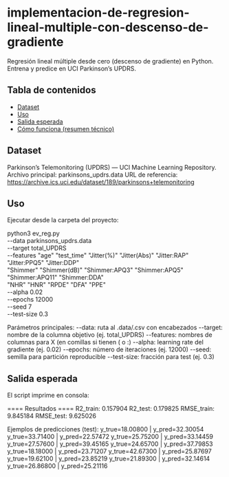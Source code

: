 # implementacion-de-regresion-lineal-multiple-con-descenso-de-gradiente
Regresión lineal múltiple desde cero (descenso de gradiente) en Python. Entrena y predice en UCI Parkinson’s UPDRS.
## Tabla de contenidos
- [Dataset](#dataset)
- [Uso](#uso)
- [Salida esperada](#salida-esperada)
- [Cómo funciona (resumen técnico)](#como-funciona-resumen-tecnico)

## Dataset
Parkinson’s Telemonitoring (UPDRS) — UCI Machine Learning Repository.
Archivo principal: parkinsons_updrs.data
URL de referencia:
https://archive.ics.uci.edu/dataset/189/parkinsons+telemonitoring

## Uso
Ejecutar desde la carpeta del proyecto:

python3 ev_reg.py \
  --data parkinsons_updrs.data \
  --target total_UPDRS \
  --features "age" "test_time" "Jitter(%)" "Jitter(Abs)" "Jitter:RAP" "Jitter:PPQ5" "Jitter:DDP" \
             "Shimmer" "Shimmer(dB)" "Shimmer:APQ3" "Shimmer:APQ5" "Shimmer:APQ11" "Shimmer:DDA" \
             "NHR" "HNR" "RPDE" "DFA" "PPE" \
  --alpha 0.02 \
  --epochs 12000 \
  --seed 7 \
  --test-size 0.3

Parámetros principales:
--data: ruta al .data/.csv con encabezados
--target: nombre de la columna objetivo (ej. total_UPDRS)
--features: nombres de columnas para X (en comillas si tienen ( o :)
--alpha: learning rate del gradiente (ej. 0.02)
--epochs: número de iteraciones (ej. 12000)
--seed: semilla para partición reproducible
--test-size: fracción para test (ej. 0.3)

## Salida esperada
El script imprime en consola:

==== Resultados ====
  R2_train: 0.157904
   R2_test: 0.179825
RMSE_train: 9.845184
 RMSE_test: 9.625026

Ejemplos de predicciones (test):
y_true=18.00800 | y_pred=32.30054
y_true=33.71400 | y_pred=22.57472
y_true=25.75200 | y_pred=33.14459
y_true=27.57600 | y_pred=39.45165
y_true=24.65700 | y_pred=37.79853
y_true=18.18000 | y_pred=23.71207
y_true=42.67300 | y_pred=25.87697
y_true=19.62100 | y_pred=23.85219
y_true=21.89300 | y_pred=32.14614
y_true=26.86800 | y_pred=25.21116
